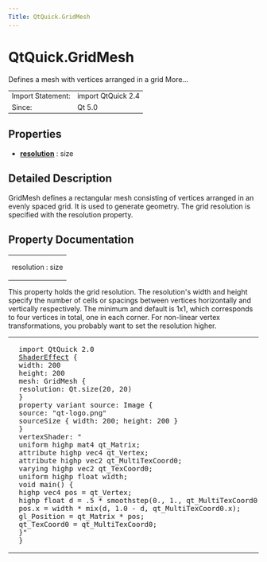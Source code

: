 ```yaml
---
Title: QtQuick.GridMesh
---
```


# QtQuick.GridMesh

<span class="subtitle"></span>
<!-- $$$GridMesh-brief -->
<p>Defines a mesh with vertices arranged in a grid More...</p>
<!-- @@@GridMesh -->
<table class="alignedsummary">
<tr><td class="memItemLeft rightAlign topAlign"> Import Statement:</td><td class="memItemRight bottomAlign"> import QtQuick 2.4</td></tr><tr><td class="memItemLeft rightAlign topAlign"> Since:</td><td class="memItemRight bottomAlign">  Qt 5.0</td></tr></table><ul>
</ul>
<h2 id="properties">Properties</h2>
<ul>
<li class="fn"><b><b><a href="#resolution-prop">resolution</a></b></b> : size</li>
</ul>
<!-- $$$GridMesh-description -->
<h2 id="details">Detailed Description</h2>
</p>
<p>GridMesh defines a rectangular mesh consisting of vertices arranged in an evenly spaced grid. It is used to generate geometry. The grid resolution is specified with the resolution property.</p>
<!-- @@@GridMesh -->
<h2>Property Documentation</h2>
<!-- $$$resolution -->
<table class="qmlname"><tr valign="top" id="resolution-prop"><td class="tblQmlPropNode"><p><span class="name">resolution</span> : <span class="type">size</span></p></td></tr></table><p>This property holds the grid resolution. The resolution's width and height specify the number of cells or spacings between vertices horizontally and vertically respectively. The minimum and default is 1x1, which corresponds to four vertices in total, one in each corner. For non-linear vertex transformations, you probably want to set the resolution higher.</p>
<table class="generic">
<tr valign="top"><td ><p class="centerAlign"><img src="../../../media/declarative-gridmesh.png" alt="" /></p></td><td ><pre class="qml">import QtQuick 2.0
<span class="type"><a href="QtQuick.ShaderEffect.md">ShaderEffect</a></span> {
<span class="name">width</span>: <span class="number">200</span>
<span class="name">height</span>: <span class="number">200</span>
<span class="name">mesh</span>: <span class="name">GridMesh</span> {
<span class="name">resolution</span>: <span class="name">Qt</span>.<span class="name">size</span>(<span class="number">20</span>, <span class="number">20</span>)
}
property <span class="type">variant</span> <span class="name">source</span>: <span class="name">Image</span> {
<span class="name">source</span>: <span class="string">&quot;qt-logo.png&quot;</span>
<span class="type">sourceSize</span> { <span class="name">width</span>: <span class="number">200</span>; <span class="name">height</span>: <span class="number">200</span> }
}
<span class="name">vertexShader</span>: <span class="string">&quot;
uniform highp mat4 qt_Matrix;
attribute highp vec4 qt_Vertex;
attribute highp vec2 qt_MultiTexCoord0;
varying highp vec2 qt_TexCoord0;
uniform highp float width;
void main() {
highp vec4 pos = qt_Vertex;
highp float d = .5 * smoothstep(0., 1., qt_MultiTexCoord0.y);
pos.x = width * mix(d, 1.0 - d, qt_MultiTexCoord0.x);
gl_Position = qt_Matrix * pos;
qt_TexCoord0 = qt_MultiTexCoord0;
}&quot;</span>
}</pre>
</td></tr>
</table>
<!-- @@@resolution -->
<br/>
